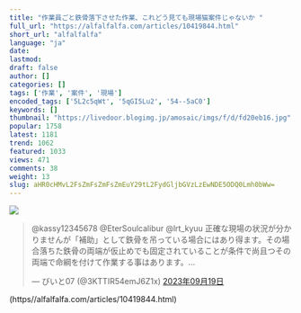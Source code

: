 ```yaml
---
title: "作業員ごと鉄骨落下させた作業、これどう見ても現場猫案件じゃないか "
full_url: "https://alfalfalfa.com/articles/10419844.html"
short_url: "alfalfalfa"
language: "ja"
date: 
lastmod: 
draft: false
author: []
categories: []
tags: ['作業', '案件', '現場']
encoded_tags: ['5L2c5qWt', '5qGI5Lu2', '54--5aC0']
keywords: []
thumbnail: "https://livedoor.blogimg.jp/amosaic/imgs/f/d/fd20eb16.jpg"
popular: 1758
latest: 1181
trend: 1062
featured: 1033
views: 471
comments: 38
weight: 13
slug: aHR0cHMvL2FsZmFsZmFsZmEuY29tL2FydGljbGVzLzEwNDE5ODQ0Lmh0bWw=
---
```


![](https://livedoor.blogimg.jp/amosaic/imgs/f/d/fd20eb16.jpg)

<blockquote class='twitter-tweet'><p lang='ja' dir='ltr'>@kassy12345678 @EterSoulcalibur @lrt_kyuu 正確な現場の状況が分かりませんが「補助」として鉄骨を吊っている場合にはあり得ます。その場合落ちた鉄骨の両端が仮止めでも固定されていることが条件で尚且つその両端で命綱を付けて作業する事はあります。…</p>— びいと07 (@3KTTIR54emJ6Z1x) <a href='https//twitter.com/3KTTIR54emJ6Z1x/status/1704109722583101489' target='_blank' rel='nofollow'>2023年09月19日</a></blockquote> 

(https//alfalfalfa.com/articles/10419844.html)
